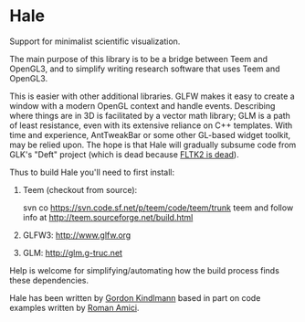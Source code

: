 Hale
====

Support for minimalist scientific visualization.

The main purpose of this library is to be a bridge between Teem and OpenGL3,
and to simplify writing research software that uses Teem and OpenGL3.

This is easier with other additional libraries. GLFW makes it easy to
create a window with a modern OpenGL context and handle events.
Describing where things are in 3D is facilitated by a vector math
library; GLM is a path of least resistance, even with its extensive
reliance on C++ templates.  With time and experience, AntTweakBar or some
other GL-based widget toolkit, may be relied upon. The hope is that
Hale will gradually subsume code from GLK's "Deft" project (which
is dead because [FLTK2 is
dead](http://www.fltk.org/articles.php?L825)).

Thus to build Hale you'll need to first install:

1. Teem (checkout from source):

   svn co https://svn.code.sf.net/p/teem/code/teem/trunk teem
   and follow info at http://teem.sourceforge.net/build.html
2. GLFW3: http://www.glfw.org
3. GLM: http://glm.g-truc.net

Help is welcome for simplifying/automating how the build process finds
these dependencies.

Hale has been written by [Gordon
Kindlmann](http://people.cs.uchicago.edu/~glk/) based in part on code
examples written by [Roman Amici](https://github.com/roman-amici).

